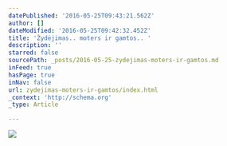 ```yaml
---
datePublished: '2016-05-25T09:43:21.562Z'
author: []
dateModified: '2016-05-25T09:42:32.452Z'
title: 'Žydėjimas.. moters ir gamtos.. '
description: ''
starred: false
sourcePath: _posts/2016-05-25-zydejimas-moters-ir-gamtos.md
inFeed: true
hasPage: true
inNav: false
url: zydejimas-moters-ir-gamtos/index.html
_context: 'http://schema.org'
_type: Article

---
```

![](https://the-grid-user-content.s3-us-west-2.amazonaws.com/b29387f8-5cac-408f-8eeb-c7735d3f4677.jpg)